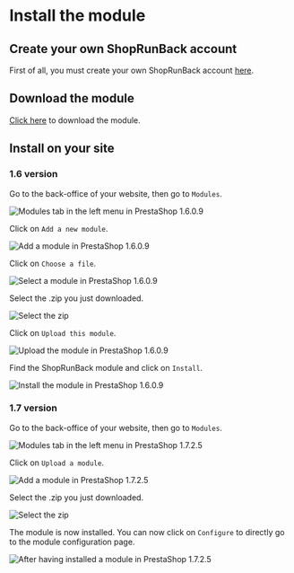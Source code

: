# Install the module

## Create your own ShopRunBack account

First of all, you must create your own ShopRunBack account [here](https://dashboard.shoprunback.com).

## Download the module

[Click here](../../images/prestashop/shoprunback-prestashop.zip) to download the module.

## Install on your site

### 1.6 version

Go to the back-office of your website, then go to `Modules`.

![Modules tab in the left menu in PrestaShop 1.6.0.9](http:../../images/prestashop/ps1.6.0.9_left-menu-modules.png)

Click on `Add a new module`.

![Add a module in PrestaShop 1.6.0.9](http:../../images/prestashop/ps1.6.0.9_modules-add-module.png)

Click on `Choose a file`.

![Select a module in PrestaShop 1.6.0.9](http:../../images/prestashop/ps1.6.0.9_modules-select-module.png)

Select the .zip you just downloaded.

![Select the zip](http:../../images/prestashop/ps_modules-select-zip.png)

Click on `Upload this module`.

![Upload the module in PrestaShop 1.6.0.9](http:../../images/prestashop/ps1.6.0.9_modules-upload-module.png)

Find the ShopRunBack module and click on `Install`.

![Install the module in PrestaShop 1.6.0.9](http:../../images/prestashop/ps1.6.0.9_modules-install-srb.png)

### 1.7 version

Go to the back-office of your website, then go to `Modules`.

![Modules tab in the left menu in PrestaShop 1.7.2.5](http:../../images/prestashop/ps1.7.2.5_left-menu-modules.png)

Click on `Upload a module`.

![Add a module in PrestaShop 1.7.2.5](http:../../images/prestashop/ps1.7.2.5_modules-add-module.png)

Select the .zip you just downloaded.

![Select the zip](http:../../images/prestashop/ps_modules-select-zip.png)

The module is now installed. You can now click on `Configure` to directly go to the module configuration page.

![After having installed a module in PrestaShop 1.7.2.5](http:../../images/prestashop/ps1.7.2.5_modules-module-uploaded.png)
